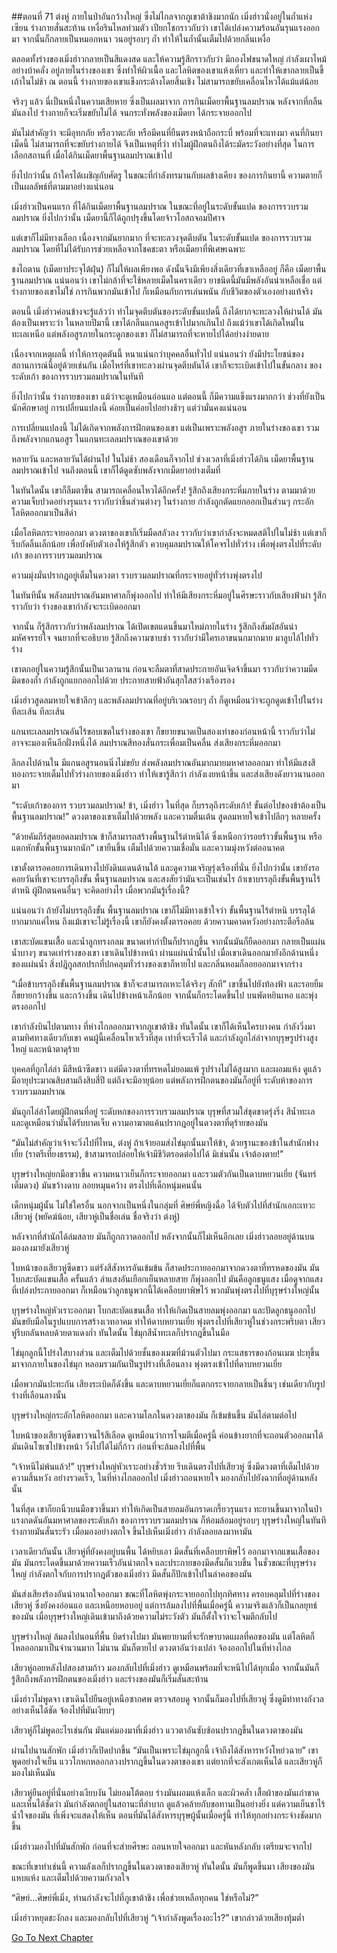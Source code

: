 ##ตอนที่ 71 ต๋งหู่
ภายในป่าอันกว้างใหญ่ ซึ่งไม่ไกลจากภูเขาต้าชิงมากนัก เมิ่งฮ่าวนั่งอยู่ในถ้ำแห่งเซียน ร่างกายสั่นสะท้าน เหงื่อรินไหลท่วมตัว เปียกโชกราวกับว่า เขาได้เปล่งความร้อนอันรุนแรงออกมา จากนั้นก็กลายเป็นหมอกหนา วนอยู่รอบๆ ถ้ำ ทำให้ในถ้ำนั้นเต็มไปด้วยกลิ่นเหงื่อ

ตลอดทั้งร่างของเมิ่งฮ่าวกลายเป็นสีแดงสด และให้ความรู้สึกราวกับว่า มีกองไฟขนาดใหญ่ กำลังเผาไหม้อย่างบ้าคลั่ง อยู่ภายในร่างของเขา ซึ่งทำให้ผิวเนื้อ และโลหิตของเขาแห้งเหี่ยว และทำให้เขากลายเป็นขี้เถ้าในไม่ช้า ณ ตอนนี้ ร่างกายของเขาแข็งกระด้างโดยสิ้นเชิง ไม่สามารถขยับเคลื่อนไหวได้แม้แต่น้อย

จริงๆ แล้ว นี่เป็นหนึ่งในความเสียหาย ซี่งเป็นผลมาจาก การกินเม็ดยาพื้นฐานลมปราณ หลังจากที่กลืนมันลงไป ร่างกายก็จะเริ่มขยับไม่ได้ จนกระทั่งพลังของเม็ดยา ได้กระจายออกไป 

มันไม่สำคัญว่า จะมีอุทกภัย หรือวาตะภัย หรือมีคนที่ยืนตรงหน้าถือกระบี่ พร้อมที่จะแทงมา คนที่กินยาเม็ดนี้ ไม่สามารถที่จะขยับร่างกายได้ จึงเป็นเหตุที่ว่า ทำไมผู้ฝึกตนถึงได้ระมัดระวังอย่างที่สุด ในการเลือกสถานที่ เมื่อได้กินเม็ดยาพื้นฐานลมปราณเข้าไป

ยิ่งไปกว่านั้น ถ้าใครได้เผชิญกับศัตรู ในขณะที่กำลังทรมานกับผลข้างเคียง ของการกินยานี้ ความตายก็เป็นผลลัพธ์ที่ตามมาอย่างแน่นอน

เมิ่งฮ่าวเป็นคนแรก ที่ได้กินเม็ดยาพื้นฐานลมปราณ ในขณะที่อยู่ในระดับขั้นแปด ของการรวบรวมลมปราณ ยิ่งไปกว่านั้น เม็ดยานี้ก็ได้ถูกปรุงขึ้นโดยจ้าวโอสถจอมปีศาจ

แต่เขาก็ไม่มีทางเลือก เนื่องจากมันยากมาก ที่จะทะลวงจุดตีบตัน ในระดับขั้นแปด ของการรวบรวมลมปราณ โดยที่ไม่ได้รับการช่วยเหลือจากโชคชะตา หรือเม็ดยาที่พิเศษเฉพาะ 

ชงไถตาน (เม็ดยาประจุไต้ฝุ่น) ก็ไม่ให้ผลเพียงพอ ดังนั้นจึงมีเพียงสิ่งเดียวที่เขาเหลืออยู่ ก็คือ เม็ดยาพื้นฐานลมปราณ แน่นอนว่า เขาไม่กล้าที่จะใช้หลายเม็ดในคราเดียว ยาชนิดนี้มันมีพลังอันน่าเหลือเชื่อ แต่ร่างกายของเขาไม่ใช่ การกินพวกมันเข้าไป ก็เหมือนกับการเล่นพนัน กับชีวิตของตัวเองอย่างแท้จริง

ตอนนี้ เมิ่งฮ่าวค่อนข้างจะรู้แล้วว่า ทำไมจุดตีบตันของระดับขั้นแปดนี้ ถึงได้ยากจะทะลวงให้ผ่านได้ มันต้องเป็นเพราะว่า ในหลายปีมานี้ เขาได้กลืนแกนอสูรเข้าไปมากเกินไป ถึงแม้ว่าเขาได้เกิดใหม่ในทะเลเหนือ แต่พลังอสูรภายในกระดูกของเขา ก็ไม่สามารถที่จะหายไปได้อย่างง่ายดาย

เนื่องจากเหตุผลนี้ ทำให้การอุดตันนี้ หนาแน่นกว่าบุคคลอื่นทั่วไป แน่นอนว่า ยังมีประโยชน์ของสถานการณ์นี้อยู่ด้วยเช่นกัน เมื่อไหร่ที่เขาทะลวงผ่านจุดตีบตันได้ เขาก็จะระเบิดเข้าไปในขั้นกลาง ของระดับเก้า ของการรวบรวมลมปราณในทันที

ยิ่งไปกว่านั้น ร่างกายของเขา แม้ว่าจะดูเหมือนอ่อนแอ แต่ตอนนี้ ก็มีความแข็งแรงมากกว่า ช่วงที่ยังเป็นนักศึกษาอยู่ การเปลี่ยนแปลงนี้ ค่อยเป็นค่อยไปอย่างช้าๆ แต่ว่ามั่นคงแน่นอน

การเปลี่ยนแปลงนี้ ไม่ได้เกิดจากพลังการฝึกตนของเขา แต่เป็นเพราะพลังอสูร ภายในร่างของเขา รวมถึงพลังจากแกนอสูร ในแกนทะเลลมปราณของเขาด้วย

หลายวัน และหลายวันได้ผ่านไป ในไม่ช้า สองเดือนก็จากไป ช่วงเวลาที่เมิ่งฮ่าวได้กิน เม็ดยาพื้นฐานลมปราณเข้าไป จนถึงตอนนี้ เขาก็ได้ดูดซับพลังจากเม็ดยาอย่างเต็มที่ 

ในทันใดนั้น เขาก็ลืมตาขึ้น สามารถเคลื่อนไหวได้อีกครั้ง! รู้สึกถึงเสียงกระหึ่มภายในร่าง ตามมาด้วยความเจ็บปวดอย่างรุนแรง ราวกับว่าชิ้นส่วนต่างๆ ในร่างกาย กำลังถูกตัดแยกออกเป็นส่วนๆ กระอักโลหิตออกมาเป็นสีดำ

เมื่อโลหิตกระจายออกมา ดวงตาของเขาก็เริ่มมืดสลัวลง ราวกับว่าเขากำลังจะหมดสติไปในไม่ช้า แต่เขาก็รีบกัดลิ้นเล็กน้อย เพื่อบังคับตัวเองให้รู้สึกตัว ควบคุมลมปราณให้โคจรไปทั่วร่าง เพื่อพุ่งตรงไปที่ระดับเก้า ของการรวบรวมลมปราณ

ความมุ่งมั่นปรากฎอยู่เต็มในดวงตา รวบรวมลมปราณที่กระจายอยู่ทั่วร่างพุ่งตรงไป

ในทันทีนั้น พลังลมปราณอันมหาศาลก็พุ่งออกไป ทำให้มีเสียงกระหึ่มอยู่ในศีรษะราวกับเสียงฟ้าผ่า รู้สึกราวกับว่า ร่างของเขากำลังจะระเบิดออกมา 

จากนั้น ก็รู้สึกราวกับว่าพลังลมปราณ ได้เปิดเขตแดนขึ้นมาใหม่ภายในร่าง รู้สึกถึงสัมผัสอันน่ามหัศจรรย์ใจ จนยากที่จะอธิบาย รู้สึกถึงความซาบซ่า ราวกับว่ามีใครเอาขนนกมากมาย มาลูบไล้ไปทั่วร่าง

เขาตกอยู่ในความรู้สึกนั้นเป็นเวลานาน ก่อนจะลืมตาที่สาดประกายอันเจิดจ้าขึ้นมา ราวกับว่าความมืดมิดของถ้ำ กำลังถูกแยกออกไปด้วย ประกายสายฟ้าอันสุกใสสว่างเรืองรอง

เมิ่งฮ่าวสูดลมหายใจเข้าลึกๆ และพลังลมปราณที่อยู่บริเวณรอบๆ ถ้ำ ก็ดูเหมือนว่าจะถูกดูดเข้าไปในร่าง ทีละเส้น ทีละเส้น

แกนทะเลลมปราณอันไร้ขอบเขตในร่างของเขา ก็ขยายขนาดเป็นสองเท่าของก่อนหน้านี้ ราวกับว่าไม่อาจจะมองเห็นอีกฝั่งหนึ่งได้ ลมปราณสีทองสั่นกระเพื่อมเป็นคลื่น ส่งเสียงกระหึ่มออกมา 

ลึกลงไปด้านใน มีแกนอสูรนอนนิ่งไม่ขยับ ส่งพลังลมปราณอันมากมายมหาศาลออกมา ทำให้มีแสงสีทองกระจายเต็มไปทั่วร่างกายของเมิ่งฮ่าว ทำให้เขารู้สึกว่า กำลังเงยหน้าขึ้น และส่งเสียงดังยาวนานออกมา

“ระดับเก้าของการ รวบรวมลมปราณ! ข้า, เมิ่งฮ่าว ในที่สุด ก็บรรลุถึงระดับเก้า! ขั้นต่อไปของข้าต้องเป็น พื้นฐานลมปราณ!” ดวงตาของเขาเต็มไปด้วยพลัง และความตื่นเต้น สูดลมหายใจเข้าไปลึกๆ หลายครั้ง

“ด้วยคัมภีร์สุดยอดลมปราณ ข้าก็สามารถสร้างพื้นฐานไร้ตำหนิได้ ซึ่งเหนือกว่ารอยร้าวขั้นพื้นฐาน หรือแตกหักขั้นพื้นฐานมากนัก” เขายืนขึ้น เต็มไปด้วยความเชื่อมั่น และความมุ่งหวังต่ออนาคต

เขาตั้งตารอคอยการเดินทางไปยังดินแดนด้านใต้ และดูความเจริญรุ่งเรืองที่นั่น ยิ่งไปกว่านั้น เขายังรอคอยวันที่เขาจะบรรลุถึงขั้น พื้นฐานลมปราณ และสงสัยว่ามันจะเป็นเช่นไร ถ้าเขาบรรลุถึงขั้นพื้นฐานไร้ตำหนิ ผู้ฝึกตนคนอื่นๆ จะคิดอย่างไร เมื่อพวกมันรู้เรื่องนี้?

แน่นอนว่า ถ้ายังไม่บรรลุถึงขั้น พื้นฐานลมปราณ เขาก็ไม่มีทางเข้าใจว่า ขั้นพื้นฐานไร้ตำหนิ บรรลุได้ยากมากแค่ไหน ถึงแม้เขาจะไม่รู้เรื่องนี้ เขาก็ยังคงตั้งตารอคอย ด้วยความคาดหวังอย่างกระตือรือล้น

เขาสะบัดแขนเสื้อ และน้ำลูกทรงกลม ขนาดเท่ากำปั้นก็ปรากฎขึ้น จากนั้นมันก็ยืดออกมา กลายเป็นแผ่นน้ำบางๆ ขนาดเท่าร่างของเขา เขาเดินไปข้างหน้า ผ่านแผ่นน้ำนั้นไป เมื่อเขาเดินออกมายังอีกด้านหนึ่งของแผ่นน้ำ สิ่งปฎิกูลสกปรกที่ปกคลุมทั่วร่างของเขาก็หายไป และกลิ่นหอมก็ลอยออกมาจากร่าง

“เมื่อข้าบรรลุถึงขั้นพื้นฐานลมปราณ ข้าก็จะสามารถเหาะได้จริงๆ สักที” เขาขึ้นไปยังท้องฟ้า และรอยยิ้มก็ขยายกว้างขึ้น และกว้างขึ้น เดินไปข้างหน้าเล็กน้อย จากนั้นก็กระโดดขึ้นไป บนพัดหยินเหอ และพุ่งตรงออกไป

เขากำลังบินไปตามทาง ที่ห่างไกลออกมาจากภูเขาต้าชิง ทันใดนั้น เขาก็ได้เห็นใครบางคน กำลังวิ่งมาตามทิศทางเดียวกับเขา คนผู้นี้เคลื่อนไหวเร็วที่สุด เท่าที่จะเร็วได้ และกำลังถูกไล่ล่าจากบุรุษรูปร่างสูงใหญ่ และหน้าตาดุร้าย

บุคคลที่ถูกไล่ล่า มีสีหน้าซีดขาว แต่มีดวงตาที่ทรหดไม่ยอมแพ้ รูปร่างไม่ได้สูงมาก และผอมแห้ง ดูแล้วมีอายุประมาณสิบสามถึงสิบสี่ปี แต่ถึงจะมีอายุน้อย แต่พลังการฝึกตนของมันก็อยู่ที่ ระดับห้าของการรวบรวมลมปราณ

มันถูกไล่ล่าโดยผู้ฝึกตนที่อยู่ ระดับหกของการรวบรวมลมปราณ บุรุษที่สวมใส่ชุดขาดรุ่งริ่ง สีน้ำทะเล และดูเหมือนว่ามันได้รับบาดเจ็บ ความอาฆาตแค้นปรากฎอยู่ในดวงตาที่ดุร้ายของมัน

“มันไม่สำคัญว่าเจ้าจะวิ่งไปที่ไหน, ต๋งหู่ ถ้าเจ้ายอมส่งไข่มุกนั้นมาให้ข้า, ด้วยฐานะของข้าในสำนักฟางเยี่ย (ราตรีเที่ยงธรรม), ข้าสามารถปล่อยให้เจ้ามีชีวิตรอดต่อไปได้ มิเช่นนั้น เจ้าต้องตาย!”

บุรุษร่างใหญ่ยกมือขวาขึ้น ความหนาวเย็นก็กระจายออกมา และรวมตัวกันเป็นดาบหยวนเยี่ย (จันทร์เต็มดวง) มันขว้างดาบ ลอยหมุนคว้าง ตรงไปที่เด็กหนุ่มคนนั้น

เด็กหนุ่มผู้นั้น ไม่ใช่ใครอื่น นอกจากเป็นหนึ่งในกลุ่มที่ ศิษย์พี่หญิงฉื่อ ได้จับตัวไปที่สำนักเอกะเทวะ เสียวหู่ (พยัคฆ์น้อย, เสียวหู่เป็นชื่อเล่น ชื่อจริงว่า ต๋งหู่)

หลังจากที่สำนักได้ล่มสลาย มันก็ถูกกวาดออกไป หลังจากนั้นก็ไม่เห็นอีกเลย เมิ่งฮ่าวลอยอยู่ด้านบน มองลงมายังเสียวหู่

ใบหน้าของเสียวหู่ซีดขาว แต่รังสีสังหารอันเข้มข้น ก็สาดประกายออกมาจากดวงตาที่ทรหดของมัน มันโบกสะบัดแขนเสื้อ ครั้นแล้ว ลำแสงอันเยือกเย็นหลายสาย ก็พุ่งออกไป มันคือลูกธนูแสง เมื่อดูจากแสงที่เปล่งประกายออกมา ก็เหมือนว่าลูกธนูพวกนี้ได้เคลือบยาพิษไว้ พวกมันพุ่งตรงไปที่บุรุษร่างใหญ่นั้น

บุรุษร่างใหญ่หัวเราะออกมา โบกสะบัดแขนเสื้อ ทำให้เกิดเป็นสายลมพุ่งออกมา และปัดลูกธนูออกไป มันขยับมือในรูปแบบการสร้างเวทอาคม ทำให้ดาบหยวนเยี่ย พุ่งตรงไปที่เสียวหู่ในช่วงกระพริบตา เสียวหู่รีบถลันหลบด้วยตาแดงก่ำ ทันใดนั้น ไข่มุกสีน้ำทะเลก็ปรากฎขึ้นในมือ

ไข่มุกลูกนี้โปร่งใสบางส่วน และเต็มไปด้วยชั้นของเมฆที่ม้วนตัวไปมา กระแสธารของก้อนเมฆ ปะทุขึ้นมาจากภายในของไข่มุก หลอมรวมกันเป็นรูปร่างที่เลือนลาง พุ่งตรงเข้าไปที่ดาบหยวนเยี่ย

เมื่อพวกมันปะทะกัน เสียงระเบิดก็ดังขึ้น และดาบหยวนเยี่ยก็แตกกระจายกลายเป็นชิ้นๆ เช่นเดียวกับรูปร่างที่เลือนลางนั้น

บุรุษร่างใหญ่กระอักโลหิตออกมา และความโลภในดวงตาของมัน ก็เข้มข้นขึ้น มันไล่ตามต่อไป

ใบหน้าของเสียวหู่ซีดขาวจนไร้สีเลือด ดูเหมือนว่าการโจมตีเมื่อครู่นี้ ค่อนข้างยากที่จะถอนตัวออกมาได้ มันเดินโซเซไปข้างหน้า วิ่งไปได้ไม่กี่ก้าว ก่อนที่จะล้มลงไปที่พื้น

“เจ้าหนีไม่พ้นแล้ว!” บุรุษร่างใหญ่หัวเราะอย่างชั่วร้าย รีบเดินตรงไปที่เสียวหู่ ซึ่งมีดวงตาที่เต็มไปด้วยความสิ้นหวัง อย่างรวดเร็ว, ในที่ห่างไกลออกไป เมิ่งฮ่าวถอนหายใจ มองกลับไปยังฉากที่อยู่ด้านหลังนั้น 

ในที่สุด เขาก็ยกนิ้วบนมือขวาขึ้นมา ทำให้เกิดเป็นสายลมอันกราดเกรี้ยวรุนแรง ทะยานขึ้นมาจากในป่า แรงกดดันอันมหาศาลของระดับเก้า ของการรวบรวมลมปราณ ก็ห้อมล้อมอยู่รอบๆ บุรุษร่างใหญ่ในทันที ร่างกายมันสั่นระรัว เมื่อมองอย่างตกใจ ขึ้นไปเห็นเมิ่งฮ่าว กำลังลอยลงมาหามัน

เวลาเดียวกันนั้น เสียวหู่ที่ยังคงอยู่บนพื้น ได้หยิบเอา มีดสั้นที่เคลือบยาพิษไว้ ออกมาจากแขนเสื้อของมัน มันกระโดดขึ้นมาด้วยความเร็วอันน่าตกใจ และประกายของมีดสั้นก็แวบขึ้น ในชั่วขณะที่บุรุษร่างใหญ่ กำลังตกใจกับการปรากฎตัวของเมิ่งฮ่าว มีดสั้นก็ปักเข้าไปในลำคอของมัน

มันส่งเสียงร้องอันน่าอนาถใจออกมา ขณะที่โลหิตพุ่งกระจายออกไปทุกทิศทาง ครอบคลุมไปที่ร่างของเสียวหู่ ซึ่งยังคงอ่อนแอ และเหนือยหอบอยู่ แต่การล้มลงไปที่พื้นเมื่อครู่นี้ ความจริงแล้วก็เป็นกลยุทธ์ของมัน เมื่อบุรุษร่างใหญ่เดินเข้ามาถึงด้วยความไม่ระวังตัว มันก็ตั้งใจว่าจะโจมตีกลับไป

บุรุษร่างใหญ่ ล้มลงไปนอนที่พื้น บิดร่างไปมา มันพยายามที่จะรักษาบาดแผลที่คอของมัน แต่โลหิตก็ไหลออกมาเป็นจำนวนมาก ไม่นาน มันก็ตายไป ดวงตาอันว่างเปล่า จ้องออกไปในที่ห่างไกล

เสียวหู่ถอยหลังไปสองสามก้าว มองกลับไปที่เมิ่งฮ่าว ดูเหมือนพร้อมที่จะหนีไปได้ทุกเมื่อ จากนั้นมันก็รู้สึกถึงพลังการฝึกตนของเมิ่งฮ่าว และร่างของมันก็เริ่มสั่นสะท้าน

เมิ่งฮ่าวไม่พูดจา เขาเดินไปยืนอยู่เหนือซากศพ ตรวจสอบดู จากนั้นก็มองไปที่เสียวหู่ ซึ่งดูมีท่าทางกังวลอย่างเห็นได้ชัด จ้องไปที่มันเงียบๆ

เสียวหู่ก็ไม่พูดอะไรเช่นกัน มันแค่มองมาที่เมิ่งฮ่าว แววตาอันซับซ้อนปรากฎขึ้นในดวงตาของมัน

ผ่านไปนานสักพัก เมิ่งฮ่าวก็เปิดปากขึ้น “มันเป็นเพราะไข่มุกลูกนี้ เจ้าถึงได้สังหารหวังโหย่วฉาย” เขาพูดอย่างใจเย็น แววโกหกหลอกลวงปรากฎขึ้นในดวงตาของเขา แต่ยากที่จะสังเกตเห็นได้ และเสียวหู่ก็มองไม่เห็นมัน

เสียวหู่ยืนอยู่ที่นั่นอย่างเงียบงัน ไม่ยอมโต้ตอบ ร่างมันผอมแห้งเล็ก และผิวคล้ำ เสื้อผ้าของมันเก่าขาด และเห็นได้ชัดว่า มันกำลังตกอยู่ในสถานะที่ลำบาก ดูแล้วคล้ายกับขอทานเป็นอย่างยิ่ง แต่ความเย็นชาไร้น้ำใจของมัน ที่เพิ่งจะแสดงให้เห็น ตอนที่มันได้สังหารบุรุษผู้นั้นเมื่อครู่นี้ ทำให้ทุกอย่างกระจ่างชัดมากขึ้น

เมิ่งฮ่าวมองไปที่มันสักพัก ก่อนที่จะส่ายศีรษะ ถอนหายใจออกมา และหันหลังกลับ เตรียมจะจากไป

ขณะที่เขาทำเช่นนี้ ความลังเลก็ปรากฎขึ้นในดวงตาของเสียวหู่ ทันใดนั้น มันก็พูดขึ้นมา เสียงของมันแหบแห้ง และเต็มไปด้วยความกังวลใจ

“ศิษย์…ศิษย์พี่เมิ่ง, ท่านกำลังจะไปที่ภูเขาต้าชิง เพื่อช่วยเหลือทุกคน ใช่หรือไม่?”

เมิ่งฮ่าวหยุดชะงักลง และมองกลับไปที่เสียวหู่ “เจ้ากำลังพูดเรื่องอะไร?” เขากล่าวด้วยเสียงทุ้มต่ำ


[Go To Next Chapter]( ./72.md)